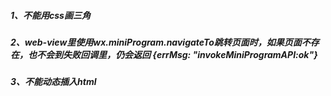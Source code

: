 



##### 1、不能用css画三角

##### 2、web-view里使用wx.miniProgram.navigateTo跳转页面时，如果页面不存在，也不会到失败回调里，仍会返回 {errMsg: "invokeMiniProgramAPI:ok"}

##### 3、不能动态插入html

